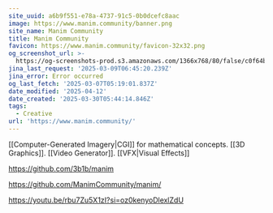 ```yaml
---
site_uuid: a6b9f551-e78a-4737-91c5-0b0dcefc8aac
image: https://www.manim.community/banner.png
site_name: Manim Community
title: Manim Community
favicon: https://www.manim.community/favicon-32x32.png
og_screenshot_url: >-
  https://og-screenshots-prod.s3.amazonaws.com/1366x768/80/false/c0f64b5de366cf8f303b5b8be64ef39d13087eb16002e41c9faa2054bd1bee05.jpeg
jina_last_request: '2025-03-09T06:45:20.239Z'
jina_error: Error occurred
og_last_fetch: '2025-03-07T05:19:01.837Z'
date_modified: '2025-04-12'
date_created: '2025-03-30T05:44:14.846Z'
tags:
  - Creative
url: 'https://www.manim.community/'
---
```













[[Computer-Generated Imagery|CGI]] for mathematical concepts. [[3D Graphics]].  [[Video Generator]]. [[VFX|Visual Effects]]

https://github.com/3b1b/manim

https://github.com/ManimCommunity/manim/

https://youtu.be/rbu7Zu5X1zI?si=oz0kenyoDlexlZdU
